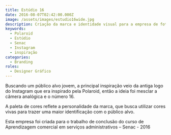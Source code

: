 ```yaml
---
title: Estúdio 16
date: 2016-08-07T02:42:00.000Z
image: /assets/images/estudio16wide.jpg
description: Criação da marca e identidade visual para a empresa de fotografia Estúdio 16.
keywords:
  - Polaroid
  - Estúdio
  - Senac
  - Instagram
  - inspiração
categories:
  - Branding
roles:
  - Designer Gráfico
---
```

Buscando um público alvo jovem, a principal inspiração veio da antiga logo do Instagram que era inspirado pela Polaroid, então a ideia foi mesclar a câmera analógica e o número 16.

A paleta de cores reflete a personalidade da marca, que busca utilizar cores vivas para trazer uma maior identificação com o público alvo.

Esta empresa foi criada para o trabalho de conclusão do curso de Aprendizagem comercial em serviços administrativos – Senac - 2016
